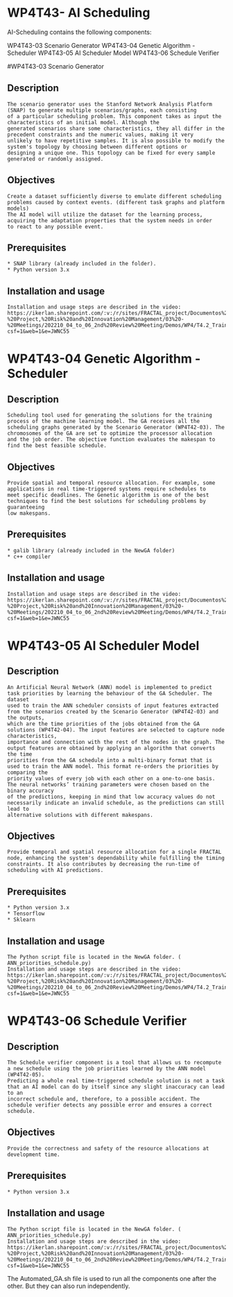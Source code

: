 # WP4T43- AI Scheduling 

AI-Scheduling contains the following components:

WP4T43-03 Scenario Generator
WP4T43-04 Genetic Algorithm - Scheduler
WP4T43-05 AI Scheduler Model
WP4T43-06 Schedule Verifier



#WP4T43-03 Scenario Generator

## 	Description

	The scenario generator uses the Stanford Network Analysis Platform (SNAP) to generate multiple scenarios/graphs, each consisting 
	of a particular scheduling problem. This component takes as input the characteristics of an initial model. Although the 
	generated scenarios share some characteristics, they all differ in the precedent constraints and the numeric values, making it very 
	unlikely to have repetitive samples. It is also possible to modify the system's topology by choosing between different options or 
	designing a unique one. This topology can be fixed for every sample generated or randomly assigned. 

## 	Objectives

	Create a dataset sufficiently diverse to emulate different scheduling problems caused by context events. (different task graphs and platform models)
	The AI model will utilize the dataset for the learning process, acquiring the adaptation properties that the system needs in order 
	to react to any possible event. 
         

## 	Prerequisites

	* SNAP library (already included in the folder).
	* Python version 3.x

## 	Installation and usage
	Installation and usage steps are described in the video: https://ikerlan.sharepoint.com/:v:/r/sites/FRACTAL_project/Documentos%20compartidos/WP1%20-%20Project,%20Risk%20and%20Innovation%20Management/03%20-%20Meetings/202210_04_to_06_2nd%20Review%20Meeting/Demos/WP4/T4.2_TrainingVideo_AI_components.mp4?csf=1&web=1&e=JWNC55



# WP4T43-04 Genetic Algorithm - Scheduler

## 	Description

	Scheduling tool used for generating the solutions for the training process of the machine learning model. The GA receives all the 
	scheduling graphs generated by the Scenario Generator (WP4T42-03). The chromosomes of the GA are set to optimize the processor allocation 
	and the job order. The objective function evaluates the makespan to find the best feasible schedule. 

## 	Objectives

	Provide spatial and temporal resource allocation. For example, some applications in real time-triggered systems require schedules to 
	meet specific deadlines. The Genetic algorithm is one of the best techniques to find the best solutions for scheduling problems by guaranteeing 
	low makespans. 

## 	Prerequisites

	* galib library (already included in the NewGA folder)
	* c++ compiler

## 	Installation and usage
	Installation and usage steps are described in the video: https://ikerlan.sharepoint.com/:v:/r/sites/FRACTAL_project/Documentos%20compartidos/WP1%20-%20Project,%20Risk%20and%20Innovation%20Management/03%20-%20Meetings/202210_04_to_06_2nd%20Review%20Meeting/Demos/WP4/T4.2_TrainingVideo_AI_components.mp4?csf=1&web=1&e=JWNC55


# WP4T43-05 AI Scheduler Model

## 	Description

	An Artificial Neural Network (ANN) model is implemented to predict task priorities by learning the behaviour of the GA Scheduler. The dataset 
	used to train the ANN scheduler consists of input features extracted from the scenarios created by the Scenario Generator (WP4T42-03) and the outputs, 
	which are the time priorities of the jobs obtained from the GA solutions (WP4T42-04). The input features are selected to capture node characteristics, 
	importance and connection with the rest of the nodes in the graph. The output features are obtained by applying an algorithm that converts the time 
	priorities from the GA schedule into a multi-binary format that is used to train the ANN model. This format re-orders the priorities by comparing the 
	priority values of every job with each other on a one-to-one basis. The neural networks’ training parameters were chosen based on the binary accuracy 
	of the predictions, keeping in mind that low accuracy values do not necessarily indicate an invalid schedule, as the predictions can still lead to 
	alternative solutions with different makespans.

## 	Objectives

	Provide temporal and spatial resource allocation for a single FRACTAL node, enhancing the system's dependability while fulfilling the timing 
	constraints. It also contributes by decreasing the run-time of scheduling with AI predictions.  

## 	Prerequisites

	* Python version 3.x 
	* Tensorflow
	* Sklearn

## 	Installation and usage
	The Python script file is located in the NewGA folder. ( ANN_priorities_schedule.py)
	Installation and usage steps are described in the video: https://ikerlan.sharepoint.com/:v:/r/sites/FRACTAL_project/Documentos%20compartidos/WP1%20-%20Project,%20Risk%20and%20Innovation%20Management/03%20-%20Meetings/202210_04_to_06_2nd%20Review%20Meeting/Demos/WP4/T4.2_TrainingVideo_AI_components.mp4?csf=1&web=1&e=JWNC55



# WP4T43-06 Schedule Verifier

## 	Description

	The Schedule verifier component is a tool that allows us to recompute a new schedule using the job priorities learned by the ANN model (WP4T42-05). 
	Predicting a whole real time-triggered schedule solution is not a task that an AI model can do by itself since any slight inaccuracy can lead to an 
	incorrect schedule and, therefore, to a possible accident. The schedule verifier detects any possible error and ensures a correct schedule. 

## 	Objectives

	Provide the correctness and safety of the resource allocations at development time.  

## 	Prerequisites

	* Python version 3.x 

## 	Installation and usage
	The Python script file is located in the NewGA folder. ( ANN_priorities_schedule.py)
	Installation and usage steps are described in the video: https://ikerlan.sharepoint.com/:v:/r/sites/FRACTAL_project/Documentos%20compartidos/WP1%20-%20Project,%20Risk%20and%20Innovation%20Management/03%20-%20Meetings/202210_04_to_06_2nd%20Review%20Meeting/Demos/WP4/T4.2_TrainingVideo_AI_components.mp4?csf=1&web=1&e=JWNC55

The Automated_GA.sh file is used to run all the components one after the other. But they can also run independently.

